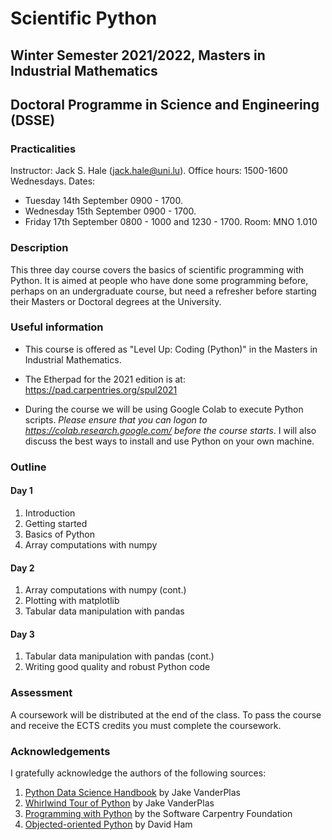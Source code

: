 # Scientific Python
## Winter Semester 2021/2022, Masters in Industrial Mathematics
## Doctoral Programme in Science and Engineering (DSSE)

### Practicalities

Instructor: Jack S. Hale (jack.hale@uni.lu). Office hours: 1500-1600 Wednesdays.
Dates:
* Tuesday 14th September 0900 - 1700.
* Wednesday 15th September 0900 - 1700.
* Friday 17th September 0800 - 1000 and 1230 - 1700.
Room: MNO 1.010

### Description

This three day course covers the basics of scientific programming with Python.
It is aimed at people who have done some programming before, perhaps on an
undergraduate course, but need a refresher before starting their Masters or
Doctoral degrees at the University.

### Useful information

* This course is offered as "Level Up: Coding (Python)" in the Masters in
  Industrial Mathematics.

* The Etherpad for the 2021 edition is at: https://pad.carpentries.org/spul2021

* During the course we will be using Google Colab to execute Python scripts.
  *Please ensure that you can logon to https://colab.research.google.com/ before
  the course starts*. I will also discuss the best ways to install and use Python
  on your own machine.

### Outline

#### Day 1

1. Introduction
2. Getting started
3. Basics of Python
4. Array computations with numpy

#### Day 2

1. Array computations with numpy (cont.)
2. Plotting with matplotlib
3. Tabular data manipulation with pandas

#### Day 3

1. Tabular data manipulation with pandas (cont.)
2. Writing good quality and robust Python code

### Assessment

A coursework will be distributed at the end of the class. To pass the course and
receive the ECTS credits you must complete the coursework.

### Acknowledgements

I gratefully acknowledge the authors of the following sources:

1. [Python Data Science Handbook](https://github.com/jakevdp/PythonDataScienceHandbook) by Jake VanderPlas
2. [Whirlwind Tour of Python](https://github.com/jakevdp/WhirlwindTourOfPython) by Jake VanderPlas
3. [Programming with Python](https://swcarpentry.github.io/python-novice-inflammation/) by the Software Carpentry Foundation
4. [Objected-oriented Python](https://object-oriented-python.github.io) by David Ham
